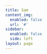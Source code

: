 ```yaml
---
title: Sam
content_img:
  enabled: false
  url: '#'
sidebar:
  enabled: false
  side: left
layout: page
---
```


